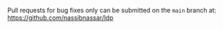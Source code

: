 Pull requests for bug fixes only can be submitted on the `main` branch
at:  https://github.com/nassibnassar/ldp

